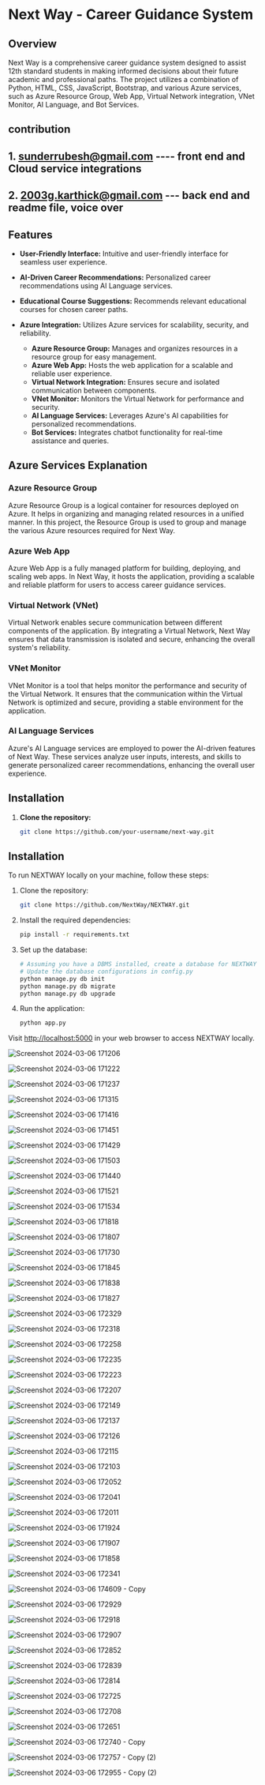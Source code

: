 # Next Way - Career Guidance System

## Overview




Next Way is a comprehensive career guidance system designed to assist 12th standard students in making informed decisions about their future academic and professional paths. The project utilizes a combination of Python, HTML, CSS, JavaScript, Bootstrap, and various Azure services, such as Azure Resource Group, Web App, Virtual Network integration, VNet Monitor, AI Language, and Bot Services.



## contribution
## 1. sunderrubesh@gmail.com  ---- front end and Cloud service integrations
## 2. 2003g.karthick@gmail.com  --- back end and readme file, voice over



## Features


- **User-Friendly Interface:** Intuitive and user-friendly interface for seamless user experience.
  
- **AI-Driven Career Recommendations:** Personalized career recommendations using AI Language services.

- **Educational Course Suggestions:** Recommends relevant educational courses for chosen career paths.

- **Azure Integration:** Utilizes Azure services for scalability, security, and reliability.
  - **Azure Resource Group:** Manages and organizes resources in a resource group for easy management.
  - **Azure Web App:** Hosts the web application for a scalable and reliable user experience.
  - **Virtual Network Integration:** Ensures secure and isolated communication between components.
  - **VNet Monitor:** Monitors the Virtual Network for performance and security.
  - **AI Language Services:** Leverages Azure's AI capabilities for personalized recommendations.
  - **Bot Services:** Integrates chatbot functionality for real-time assistance and queries.

## Azure Services Explanation

### Azure Resource Group

Azure Resource Group is a logical container for resources deployed on Azure. It helps in organizing and managing related resources in a unified manner. In this project, the Resource Group is used to group and manage the various Azure resources required for Next Way.

### Azure Web App

Azure Web App is a fully managed platform for building, deploying, and scaling web apps. In Next Way, it hosts the application, providing a scalable and reliable platform for users to access career guidance services.

### Virtual Network (VNet)

Virtual Network enables secure communication between different components of the application. By integrating a Virtual Network, Next Way ensures that data transmission is isolated and secure, enhancing the overall system's reliability.

### VNet Monitor

VNet Monitor is a tool that helps monitor the performance and security of the Virtual Network. It ensures that the communication within the Virtual Network is optimized and secure, providing a stable environment for the application.

### AI Language Services

Azure's AI Language services are employed to power the AI-driven features of Next Way. These services analyze user inputs, interests, and skills to generate personalized career recommendations, enhancing the overall user experience.

## Installation

1. **Clone the repository:**
   ```bash
   git clone https://github.com/your-username/next-way.git


## Installation

To run NEXTWAY locally on your machine, follow these steps:

1. Clone the repository:

   ```bash
   git clone https://github.com/NextWay/NEXTWAY.git
   ```

2. Install the required dependencies:

   ```bash
   pip install -r requirements.txt
   ```

3. Set up the database:

   ```bash
   # Assuming you have a DBMS installed, create a database for NEXTWAY
   # Update the database configurations in config.py
   python manage.py db init
   python manage.py db migrate
   python manage.py db upgrade
   ```

4. Run the application:

   ```bash
   python app.py
   ```

Visit [http://localhost:5000](http://localhost:5000) in your web browser to access NEXTWAY locally.


![Screenshot 2024-03-06 171206](https://github.com/Sundarrubesh/NextWay/assets/153824870/3fb68ab7-70f4-4624-a8b9-10fd846795d9)


![Screenshot 2024-03-06 171222](https://github.com/Sundarrubesh/NextWay/assets/153824870/585c98d2-4ed5-4111-b339-c208d6558105)

![Screenshot 2024-03-06 171237](https://github.com/Sundarrubesh/NextWay/assets/153824870/ef8e2437-f281-4627-8a85-b39ac671280f)

![Screenshot 2024-03-06 171315](https://github.com/Sundarrubesh/NextWay/assets/153824870/5e251a64-830a-44c0-a19e-302805cda8e0)

![Screenshot 2024-03-06 171416](https://github.com/Sundarrubesh/NextWay/assets/153824870/d0806628-c2cb-41ca-9602-56f71daf24e9)

![Screenshot 2024-03-06 171451](https://github.com/Sundarrubesh/NextWay/assets/153824870/279d6507-476f-4ef1-b9ec-f28e3e0bb363)

![Screenshot 2024-03-06 171429](https://github.com/Sundarrubesh/NextWay/assets/153824870/e112b13b-2693-4a6c-8e51-de619f63d7c9)

![Screenshot 2024-03-06 171503](https://github.com/Sundarrubesh/NextWay/assets/153824870/9949aa14-9ded-4269-8d11-1f03564b6576)


![Screenshot 2024-03-06 171440](https://github.com/Sundarrubesh/NextWay/assets/153824870/a108ec9f-eeca-4f9c-a7c5-c52e1c5ebc99)


![Screenshot 2024-03-06 171521](https://github.com/Sundarrubesh/NextWay/assets/153824870/4aae3266-66b2-47f4-8586-e8449b22366e)

![Screenshot 2024-03-06 171534](https://github.com/Sundarrubesh/NextWay/assets/153824870/e6557c09-1b4c-4335-9714-a06082501b8d)


![Screenshot 2024-03-06 171818](https://github.com/Sundarrubesh/NextWay/assets/153824870/eb08705d-2aef-4d3e-a3e9-60c58f219b7c)

![Screenshot 2024-03-06 171807](https://github.com/Sundarrubesh/NextWay/assets/153824870/b14761cd-7d14-4d69-91ec-6c1115942a31)

![Screenshot 2024-03-06 171730](https://github.com/Sundarrubesh/NextWay/assets/153824870/3d3948be-6449-4e16-b568-8c491a24c02d)

![Screenshot 2024-03-06 171845](https://github.com/Sundarrubesh/NextWay/assets/153824870/ace92299-cf05-4d0d-8081-83989d6c4595)

![Screenshot 2024-03-06 171838](https://github.com/Sundarrubesh/NextWay/assets/153824870/5d150f4f-3d11-42e1-bac4-b4f27980326e)

![Screenshot 2024-03-06 171827](https://github.com/Sundarrubesh/NextWay/assets/153824870/de751622-c703-45a9-9943-937a0efccade)

![Screenshot 2024-03-06 172329](https://github.com/Sundarrubesh/NextWay/assets/153824870/76c55ab0-b792-4fc0-8882-6ea186382a23)

![Screenshot 2024-03-06 172318](https://github.com/Sundarrubesh/NextWay/assets/153824870/60ca0612-be50-4e3f-983a-6882956ee635)

![Screenshot 2024-03-06 172258](https://github.com/Sundarrubesh/NextWay/assets/153824870/11161f5d-a1ef-4677-a51b-fcd7af4fecef)

![Screenshot 2024-03-06 172235](https://github.com/Sundarrubesh/NextWay/assets/153824870/ed3864c5-9f2b-4d4e-9bcf-0b4ac28df8df)

![Screenshot 2024-03-06 172223](https://github.com/Sundarrubesh/NextWay/assets/153824870/a9ced0b2-2d5a-428e-84d4-3e8f948857ad)

![Screenshot 2024-03-06 172207](https://github.com/Sundarrubesh/NextWay/assets/153824870/ab260afc-cff3-491a-9619-3b540434efa4)

![Screenshot 2024-03-06 172149](https://github.com/Sundarrubesh/NextWay/assets/153824870/738ec867-f722-4172-83ac-9f3acf65783b)

![Screenshot 2024-03-06 172137](https://github.com/Sundarrubesh/NextWay/assets/153824870/2dcd49fa-40f8-48bb-853d-e15d8a1b0455)

![Screenshot 2024-03-06 172126](https://github.com/Sundarrubesh/NextWay/assets/153824870/a1f5a8cd-a805-494f-9789-6f4ac78f01f1)

![Screenshot 2024-03-06 172115](https://github.com/Sundarrubesh/NextWay/assets/153824870/64d775a5-31c6-4206-8557-d87152957f03)

![Screenshot 2024-03-06 172103](https://github.com/Sundarrubesh/NextWay/assets/153824870/dad81b6a-0c67-48e7-a533-c7f2d1621805)

![Screenshot 2024-03-06 172052](https://github.com/Sundarrubesh/NextWay/assets/153824870/a6d44fe9-c529-4c68-880c-a99e389929f9)

![Screenshot 2024-03-06 172041](https://github.com/Sundarrubesh/NextWay/assets/153824870/988b8b76-d810-4ac9-bb90-8b06cd0bf2a9)

![Screenshot 2024-03-06 172011](https://github.com/Sundarrubesh/NextWay/assets/153824870/99235744-b061-4ba0-b5bb-b97f677cb522)

![Screenshot 2024-03-06 171924](https://github.com/Sundarrubesh/NextWay/assets/153824870/86050982-9b96-4621-b500-a4b3a46407c1)

![Screenshot 2024-03-06 171907](https://github.com/Sundarrubesh/NextWay/assets/153824870/4ab05472-d863-4cad-878e-a655cca863fb)

![Screenshot 2024-03-06 171858](https://github.com/Sundarrubesh/NextWay/assets/153824870/ba9e96c0-86eb-4de8-93df-c493a030c21b)

![Screenshot 2024-03-06 172341](https://github.com/Sundarrubesh/NextWay/assets/153824870/94c925d5-1f63-47f4-9b87-ca7adfdb98ad)

![Screenshot 2024-03-06 174609 - Copy](https://github.com/Sundarrubesh/NextWay/assets/153824870/caf3e960-4b2c-4f84-8841-20fdbee62e3b)

![Screenshot 2024-03-06 172929](https://github.com/Sundarrubesh/NextWay/assets/153824870/dff09bc6-8493-4830-ac41-58e3147a7b43)

![Screenshot 2024-03-06 172918](https://github.com/Sundarrubesh/NextWay/assets/153824870/90bfd9a3-3a5e-4917-b221-b934b07fc4aa)

![Screenshot 2024-03-06 172907](https://github.com/Sundarrubesh/NextWay/assets/153824870/9e622f11-1b77-402e-9073-97b44545817b)

![Screenshot 2024-03-06 172852](https://github.com/Sundarrubesh/NextWay/assets/153824870/7adfad70-cb40-41a5-8f8c-9c8616f8b27c)

![Screenshot 2024-03-06 172839](https://github.com/Sundarrubesh/NextWay/assets/153824870/08e70459-6524-4b8f-9263-f61271f5b1ca)

![Screenshot 2024-03-06 172814](https://github.com/Sundarrubesh/NextWay/assets/153824870/867a372e-f5b0-49a6-8c69-bb791d51dbd7)

![Screenshot 2024-03-06 172725](https://github.com/Sundarrubesh/NextWay/assets/153824870/fb0f0c9e-b668-4467-b32b-dfc3bf48529f)

![Screenshot 2024-03-06 172708](https://github.com/Sundarrubesh/NextWay/assets/153824870/8ef5f8a6-a5c2-46ed-8134-43a16a390dfb)

![Screenshot 2024-03-06 172651](https://github.com/Sundarrubesh/NextWay/assets/153824870/6c374339-8ee4-460e-b02b-c462110619ea)

![Screenshot 2024-03-06 172740 - Copy](https://github.com/Sundarrubesh/NextWay/assets/153824870/d65e7788-2277-49f2-a95e-07418523f67f)

![Screenshot 2024-03-06 172757 - Copy (2)](https://github.com/Sundarrubesh/NextWay/assets/153824870/98f71a5e-2a64-4021-908e-c013d80ffdbb)

![Screenshot 2024-03-06 172955 - Copy (2)](https://github.com/Sundarrubesh/NextWay/assets/153824870/28855196-50b9-45d9-a188-d709b57d7555)




